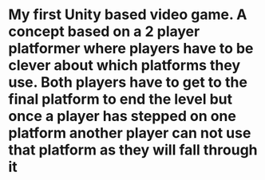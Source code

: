 # My first Unity based video game. A concept based on a 2 player platformer where players have to be clever about which platforms they use. Both players have to get to the final platform to end the level but once a player has stepped on one platform another player can not use that platform as they will fall through it
